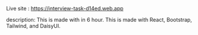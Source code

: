 Live site :  https://interview-task-d14ed.web.app

description: 
This is made with in 6 hour. This is made with React, Bootstrap, Tailwind, and DaisyUI.
